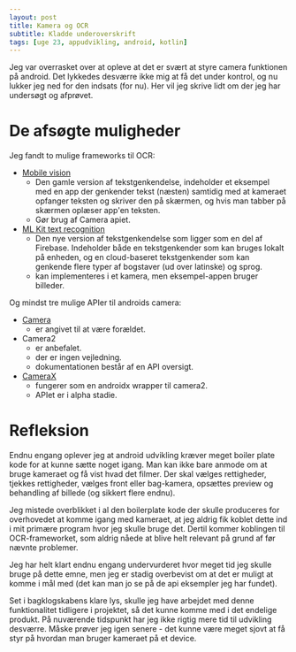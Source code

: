 ```yaml
---
layout: post
title: Kamera og OCR
subtitle: Kladde underoverskrift
tags: [uge 23, appudvikling, android, kotlin]
---
```


Jeg var overrasket over at opleve at det er svært at styre camera funktionen på android. Det lykkedes desværre ikke mig at få det under kontrol, og nu lukker jeg ned for den indsats (for nu). Her vil jeg skrive lidt om der jeg har undersøgt og afprøvet.

# De afsøgte muligheder
Jeg fandt to mulige frameworks til OCR:
- [Mobile vision](https://codelabs.developers.google.com/codelabs/mobile-vision-ocr/#0)
  - Den gamle version af tekstgenkendelse, indeholder et eksempel med en app der genkender tekst (næsten) samtidig med at kameraet opfanger teksten og skriver den på skærmen, og hvis man tabber på skærmen oplæser app'en teksten.
  - Gør brug af Camera apiet.
- [ML Kit text recognition](https://developers.google.com/ml-kit/vision/text-recognition/)
  - Den nye version af tekstgenkendelse som ligger som en del af Firebase. Indeholder både en tekstgenkender som kan bruges lokalt på enheden, og en cloud-baseret tekstgenkender som kan genkende flere typer af bogstaver (ud over latinske) og sprog.
  - kan implementeres i et kamera, men eksempel-appen bruger billeder.

Og mindst tre mulige APIer til androids camera:
- [Camera](https://developer.android.com/training/camera/) 
  - er angivet til at være forældet.
- Camera2
  - er anbefalet.
  - der er ingen vejledning.
  - dokumentationen består af en API oversigt.
- [CameraX](https://developer.android.com/training/camerax/) 
  - fungerer som en androidx wrapper til camera2.
  - APIet er i alpha stadie.
  
# Refleksion
Endnu engang oplever jeg at android udvikling kræver meget boiler plate kode for at kunne sætte noget igang. Man kan ikke bare anmode om at bruge kameraet og få vist hvad det filmer. Der skal vælges rettigheder, tjekkes rettigheder, vælges front eller bag-kamera, opsættes preview og behandling af billede (og sikkert flere endnu). 

Jeg mistede overblikket i al den boilerplate kode der skulle produceres for overhovedet at komme igang med kameraet, at jeg aldrig fik koblet dette ind i mit primære program hvor jeg skulle bruge det. Dertil kommer koblingen til OCR-frameworket, som aldrig nåede at blive helt relevant på grund af før nævnte problemer. 

Jeg har helt klart endnu engang undervurderet hvor meget tid jeg skulle bruge på dette emne, men jeg er stadig overbevist om at det er muligt at komme i mål med (det kan man jo se på de api eksempler jeg har fundet).

Set i bagklogskabens klare lys, skulle jeg have arbejdet med denne funktionalitet tidligere i projektet, så det kunne komme med i det endelige produkt. På nuværende tidspunkt har jeg ikke rigtig mere tid til udvikling desværre. Måske prøver jeg igen senere - det kunne være meget sjovt at få styr på hvordan man bruger kameraet på et device.
